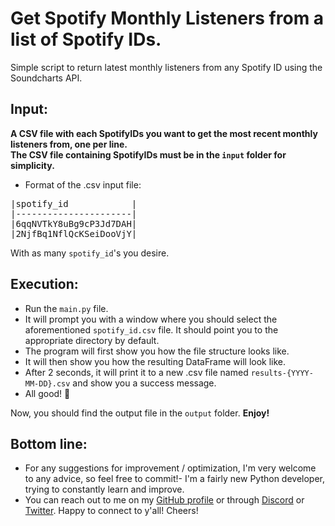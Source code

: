 # Get Spotify Monthly Listeners from a list of Spotify IDs.
Simple script to return latest monthly listeners from any Spotify ID using the Soundcharts API.<br>

## Input: 
**__A **CSV file** with each SpotifyIDs you want to get the most recent monthly listeners from, one per line.<br>
The CSV file containing SpotifyIDs must be in the `input` folder for simplicity.__**

- Format of the .csv input file:<br>
<pre>
|spotify_id            |      
|----------------------|
|6qqNVTkY8uBg9cP3Jd7DAH|
|2NjfBq1NflQcKSeiDooVjY|
</pre>
With as many `spotify_id`'s you desire.

## Execution:
- Run the `main.py` file.
- It will prompt you with a window where you should select the aforementioned `spotify_id.csv` file. It should point you to the appropriate directory by default.
- The program will first show you how the file structure looks like.
- It will then show you how the resulting DataFrame will look like.
- After 2 seconds, it will print it to a new .csv file named `results-{YYYY-MM-DD}.csv` and show you a success message.
- All good! 🎉

Now, you should find the output file in the `output` folder. 
**Enjoy!**

## Bottom line:
- For any suggestions for improvement / optimization, I'm very welcome to any advice, so feel free to commit!- I'm a fairly new Python developer, trying to constantly learn and improve. 
- You can reach out to me on my <a href="https://github.com/JeremLeOuf/">GitHub profile</a> or through <a href="https://discordapp.com/users/207913674092969985">Discord<a> or <a href="https://twitter.com/jeremie_pk">Twitter<a>. Happy to connect to y'all! 
Cheers!
